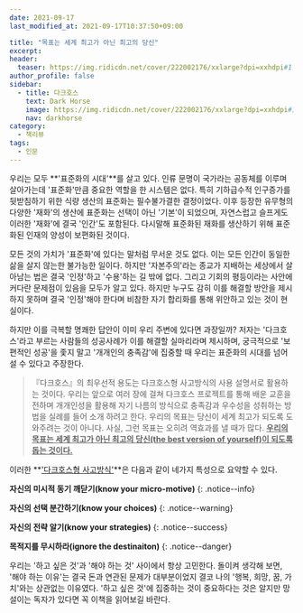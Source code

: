 ```yaml
---
date: 2021-09-17
last_modified_at: 2021-09-17T10:37:50+09:00

title: "목표는 세계 최고가 아닌 최고의 당신"
excerpt:
header:
  teaser: https://img.ridicdn.net/cover/222002176/xxlarge?dpi=xxhdpi#1
author_profile: false
sidebar:
  - title: 다크호스
    text: Dark Horse
    image: https://img.ridicdn.net/cover/222002176/xxlarge?dpi=xxhdpi#1
    nav: darkhorse
category:
  - 책리뷰
tags:
  - 인문
---
```

우리는 모두 **'표준화의 시대'**를 살고 있다. 인류 문명이 국가라는 공동체를 이루며 살아가는데 '표준화'만큼 중요한 역할을 한 시스템은 없다. 특히 기하급수적 인구증가를 뒷받침하기 위한 식량 생산의 표준화는 필수불가결한 결정이었다. 이후 등장한 유무형의 다양한 '재화'의 생산에 표준화는 선택이 아닌 '기본'이 되었으며, 자연스럽고 슬프게도 이러한 '재화'에 결국 '인간'도 포함된다. 다시말해 표준화된 재화를 생산하기 위해 표준화된 인재의 양성이 보편화된 것이다.

모든 것의 가치가 '표준화'에 있다는 말처럼 무서운 것도 없다. 이는 모든 인간이 동일한 삶을 살지 않는한 불가능한 일이다. 하지만 '자본주의'라는 종교가 지배하는 세상에서 살아남는 법은 결국 '인정'하고 '수용'하는 길 밖에 없다. 그리고 기회의 평등이라는 사안에 커다란 문제점이 있음을 모두가 알고 있다. 하지만 누구도 감히 이를 해결할 방안을 제시하지 못하며 결국 '인정'해야 한다며 비참한 자기 합리화를 통해 위안하고 있는 것이 현실이다.

하지만 이를 극복할 명쾌한 답안이 이미 우리 주변에 있다면 과장일까? 저자는 '다크호스'라고 부르는 사람들의 성공사례가 이를 해결할 실마리라며 제시하며, 궁극적으로 '보편적인 성공'을 좇지 말고 '개개인의 충족감'에 집중할 때 우리는 표준화의 시대를 넘어설 수 있다고 주장한다.

> 『다크호스』의 최우선적 용도는 다크호스형 사고방식의 사용 설명서로 활용하는 것이다. 우리는 앞으로 여러 장에 걸쳐 다크호스 프로젝트를 통해 배운 교훈을 전하며 개개인성을 활용해 자기 나름의 방식으로 충족감과 우수성을 성취하는 방법을 실례를 들어 소개 하려고 한다. 우리의 목표는 당신이 세계 최고가 되도록 도와주려는 것이 아니다. 사실, 그런 목표는 오히려 역효과를 낼 때가 많다. **<u>우리의 목표는 세계 최고가 아닌 최고의 당신(the best version of yourself)이 되도록 돕는 것이다.</u>**

이러한 **<u>'다크호스형 사고방식'</u>**은 다음과 같이 네가지 특성으로 요약할 수 있다.

**자신의 미시적 동기 깨닫기(know your micro-motive)**
{: .notice--info}

**자신의 선택 분간하기(know your choices)**
{: .notice--warning}

**자신의 전략 알기(know your strategies)**
{: .notice--success}

**목적지를 무시하라(ignore the destinaiton)**
{: .notice--danger}  

우리는 '하고 싶은 것'과 '해야 하는 것' 사이에서 항상 고민한다. 돌이켜 생각해 보면, '해야 하는 이유'는 결국 돈과 연관된 문제가 대부분이었지 결코 나의 '행복, 희망, 꿈, 가치'와는 상관없는 이유였다. '하고 싶은 것'에 집중하는 것이 중요하다는 것은 알지만 망설이는 독자가 있다면 꼭 이책을 읽어보길 바란다. 

<img src="https://images.unsplash.com/photo-1536383389102-0ac333c44981?ixlib=rb-1.2.1&ixid=MnwxMjA3fDB8MHxwaG90by1wYWdlfHx8fGVufDB8fHx8&auto=format&fit=crop&w=2221&q=80" class="align-center" alt="">